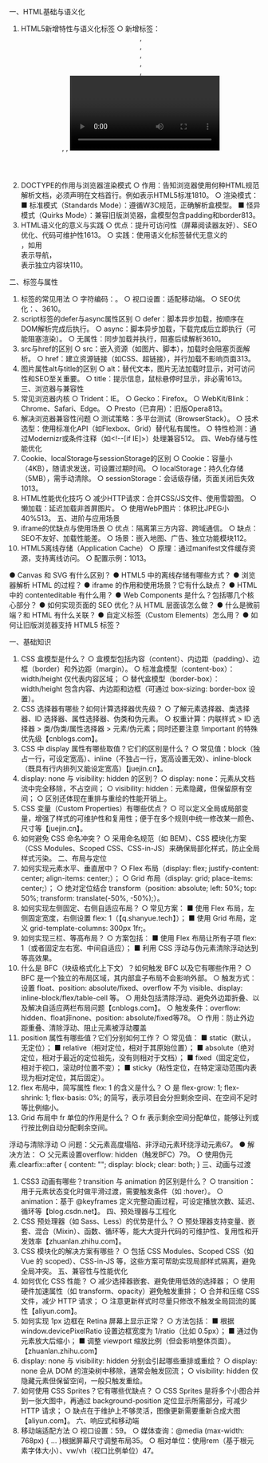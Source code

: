  一、HTML基础与语义化
1. HTML5新增特性与语义化标签
  ○ 新增标签：<header>, <footer>, <nav>, <section>, <article>, <aside>, <canvas>, <video>, <audio>等，增强了文档结构的语义化135。
  ○ 新功能：本地存储（localStorage、sessionStorage）、表单增强（type="date"、type="email"）、多媒体支持（无需插件播放音视频）、Web Workers等110。
  ○ 移除元素：如<center>, <font>, <frame>等纯表现性标签1013。
2. DOCTYPE的作用与浏览器渲染模式
  ○ 作用：告知浏览器使用何种HTML规范解析文档，必须声明在文档首行。例如<!DOCTYPE html>表示HTML5标准1810。
  ○ 渲染模式：
    ■ 标准模式（Standards Mode）：遵循W3C规范，正确解析盒模型。
    ■ 怪异模式（Quirks Mode）：兼容旧版浏览器，盒模型包含padding和border813。
3. HTML语义化的意义与实践
  ○ 优点：提升可访问性（屏幕阅读器友好）、SEO优化、代码可维护性1613。
  ○ 实践：使用语义化标签替代无意义的<div>，如用<nav>表示导航，<article>表示独立内容块110。

 
二、标签与属性
1. <meta>标签的常见用法
  ○ 字符编码：<meta charset="UTF-8">。
  ○ 视口设置：<meta name="viewport" content="width=device-width, initial-scale=1">适配移动端。
  ○ SEO优化：<meta name="keywords">、<meta name="description">3610。
2. script标签的defer与async属性区别
  ○ defer：脚本异步加载，按顺序在DOM解析完成后执行。
  ○ async：脚本异步加载，下载完成后立即执行（可能阻塞渲染）。
  ○ 无属性：同步加载并执行，阻塞后续解析3610。
3. src与href的区别
  ○ src：嵌入资源（如图片、脚本），加载时会阻塞页面解析。
  ○ href：建立资源链接（如CSS、超链接），并行加载不影响页面313。
4. 图片属性alt与title的区别
  ○ alt：替代文本，图片无法加载时显示，对可访问性和SEO至关重要。
  ○ title：提示信息，鼠标悬停时显示，非必需1613。
三、浏览器与兼容性
1. 常见浏览器内核
  ○ Trident：IE。
  ○ Gecko：Firefox。
  ○ WebKit/Blink：Chrome、Safari、Edge。
  ○ Presto（已弃用）：旧版Opera813。
2. 解决浏览器兼容性问题
  ○ 测试策略：多平台测试（BrowserStack）。
  ○ 技术选型：使用标准化API（如Flexbox、Grid）替代私有属性。
  ○ 特性检测：通过Modernizr或条件注释（如<!--[if IE]>）处理兼容512。
四、Web存储与性能优化
1. Cookie、localStorage与sessionStorage的区别
  ○ Cookie：容量小（4KB），随请求发送，可设置过期时间。
  ○ localStorage：持久化存储（5MB），需手动清除。
  ○ sessionStorage：会话级存储，页面关闭后失效1013。
2. HTML性能优化技巧
  ○ 减少HTTP请求：合并CSS/JS文件、使用雪碧图。
  ○ 懒加载：延迟加载非首屏图片。
  ○ 使用WebP图片：体积比JPEG小40%513。
五、进阶与应用场景
1. iframe的优缺点与使用场景
  ○ 优点：隔离第三方内容、跨域通信。
  ○ 缺点：SEO不友好、加载性能差。
  ○ 场景：嵌入地图、广告、独立功能模块112。
2. HTML5离线存储（Application Cache）
  ○ 原理：通过manifest文件缓存资源，支持离线访问。
  ○ 配置示例：<html manifest="cache.manifest">1013。


● Canvas 和 SVG 有什么区别？
● HTML5 中的离线存储有哪些方式？
● 浏览器解析 HTML 的过程？
● iframe 的作用和使用场景？它有什么缺点？
● HTML 中的 contenteditable 有什么用？
● Web Components 是什么？包括哪几个核心部分？
● 如何实现页面的 SEO 优化？从 HTML 层面该怎么做？
● 什么是微前端？和 HTML 有什么关联？
● 自定义标签（Custom Elements）怎么用？
● 如何让旧版浏览器支持 HTML5 标签？
 
 
 一、基础知识  
1. CSS 盒模型是什么？
  ○ 盒模型包括内容（content）、内边距（padding）、边框（border）和外边距（margin）。
  ○ 标准盒模型（content-box）：width/height 仅代表内容区域；
  ○ 替代盒模型（border-box）：width/height 包含内容、内边距和边框（可通过 box-sizing: border-box 设置）。
2. CSS 选择器有哪些？如何计算选择器优先级？
  ○ 了解元素选择器、类选择器、ID 选择器、属性选择器、伪类和伪元素。
  ○ 权重计算：内联样式 > ID 选择器 > 类/伪类/属性选择器 > 元素/伪元素；同时还要注意 !important 的特殊优先级【cnblogs.com】。
3. CSS 中 display 属性有哪些取值？它们的区别是什么？
  ○ 常见值：block（独占一行，可设定宽高）、inline（不独占一行，宽高设置无效）、inline-block（既具有行内排列又能设定宽高）【juejin.cn】。
4. display: none 与 visibility: hidden 的区别？
  ○ display: none：元素从文档流中完全移除，不占空间；
  ○ visibility: hidden：元素隐藏，但保留原有空间；
  ○ 区别还体现在重排与重绘的性能开销上。
5. CSS 变量（Custom Properties）有哪些优点？
  ○ 可以定义全局或局部变量，增强了样式的可维护性和复用性；便于在多个规则中统一修改某一颜色、尺寸等【juejin.cn】。
6. 如何避免 CSS 命名冲突？
  ○ 采用命名规范（如 BEM）、CSS 模块化方案（CSS Modules、Scoped CSS、CSS-in-JS）来确保局部化样式，防止全局样式污染。
二、布局与定位
1. 如何实现元素水平、垂直居中？
  ○ Flex 布局（display: flex; justify-content: center; align-items: center;）；
  ○ Grid 布局（display: grid; place-items: center;）；
  ○ 绝对定位结合 transform（position: absolute; left: 50%; top: 50%; transform: translate(-50%, -50%);）。
2. 如何实现左侧固定、右侧自适应布局？
  ○ 常见方案：
    ■ 使用 Flex 布局，左侧固定宽度，右侧设置 flex: 1（【q.shanyue.tech】）；
    ■ 使用 Grid 布局，定义 grid-template-columns: 300px 1fr;。
3. 如何实现三栏、等高布局？
  ○ 方案包括：
    ■ 使用 Flex 布局让所有子项 flex: 1（或者固定左右宽、中间自适应）；
    ■ 利用 CSS 浮动与伪元素清除浮动达到等高效果。
4. 什么是 BFC（块级格式化上下文）？如何触发 BFC 以及它有哪些作用？
  ○ BFC 是一个独立的布局区域，其内部盒子布局不会影响外部。
  ○ 触发方式：设置 float、position: absolute/fixed、overflow 不为 visible、display: inline-block/flex/table-cell 等。
  ○ 用处包括清除浮动、避免外边距折叠、以及解决自适应两栏布局问题【cnblogs.com】。
  ○ 触发条件：overflow: hidden、float非none、position: absolute/fixed等78。
  ○ 作用：防止外边距重叠、清除浮动、阻止元素被浮动覆盖
5. position 属性有哪些值？它们分别如何工作？
  ○ 常见值：
    ■ static（默认，无定位）；
    ■ relative（相对定位，相对于其原始位置）；
    ■ absolute（绝对定位，相对于最近的定位祖先，没有则相对于文档）；
    ■ fixed（固定定位，相对于视口，滚动时位置不变）；
    ■ sticky（粘性定位，在特定滚动范围内表现为相对定位，其后固定）。
6. flex 布局中，简写属性 flex: 1 的含义是什么？
  ○ 是 flex-grow: 1; flex-shrink: 1; flex-basis: 0%; 的简写，表示项目会分担剩余空间、在空间不足时等比例缩小。
7. Grid 布局中 fr 单位的作用是什么？
  ○ fr 表示剩余空间分配单位，能够让列或行按比例自动分配剩余空间。

浮动与清除浮动
  ○ 问题：父元素高度塌陷、非浮动元素环绕浮动元素67。
● 解决方法：
  ○ 父元素设置overflow: hidden（触发BFC）79。
  ○ 使用伪元素.clearfix::after { content: ""; display: block; clear: both; }
三、动画与过渡
1. CSS3 动画有哪些？transition 与 animation 的区别是什么？
  ○ transition：用于元素状态变化时做平滑过渡，需要触发条件（如 :hover）。
  ○ animation：基于 @keyframes 定义完整动画过程，可设定播放次数、延迟、循环等【blog.csdn.net】。
四、预处理器与工程化
1. CSS 预处理器（如 Sass、Less）的优势是什么？
  ○ 预处理器支持变量、嵌套、混合（Mixin）、函数、循环等，能大大提升代码的可维护性、复用性和开发效率【zhuanlan.zhihu.com】。
2. CSS 模块化的解决方案有哪些？
  ○ 包括 CSS Modules、Scoped CSS（如 Vue 的 scoped）、CSS-in-JS 等，这些方案可帮助实现局部样式隔离，避免全局冲突。
五、兼容性与性能优化
1. 如何优化 CSS 性能？
  ○ 减少选择器嵌套、避免使用低效的选择器；
  ○ 使用硬件加速属性（如 transform、opacity）避免触发重排；
  ○ 合并和压缩 CSS 文件，减少 HTTP 请求；
  ○ 注意更新样式时尽量只修改不触发全局回流的属性【aliyun.com】。
2. 如何实现 1px 边框在 Retina 屏幕上显示正常？
  ○ 方法包括：
    ■ 根据 window.devicePixelRatio 设置边框宽度为 1/ratio（比如 0.5px）；
    ■ 通过伪元素放大后缩小；
    ■ 调整 viewport 缩放比例（但会影响整体页面）。【zhuanlan.zhihu.com】
3. display: none 与 visibility: hidden 分别会引起哪些重排或重绘？
  ○ display: none 会从 DOM 的渲染树中移除，通常会触发回流；
  ○ visibility: hidden 仅隐藏元素但保留空间，一般只触发重绘。
4. 如何使用 CSS Sprites？它有哪些优缺点？
  ○ CSS Sprites 是将多个小图合并到一张大图中，再通过 background-position 定位显示所需部分，可减少 HTTP 请求；
  ○ 缺点在于维护上不够灵活，图像更新需要重新合成大图【aliyun.com】。
六、响应式和移动端
1. 移动端适配方法
  ○ 视口设置：<meta name="viewport" content="width=device-width, initial-scale=1">59。
  ○ 媒体查询：@media (max-width: 768px) { ... }根据屏幕尺寸调整布局35。
  ○ 相对单位：使用rem（基于根元素字体大小）、vw/vh（视口比例单位）47。